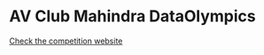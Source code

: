 # AV Club Mahindra DataOlympics
[Check the competition website](https://datahack.analyticsvidhya.com/contest/club-mahindra-dataolympics/)